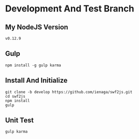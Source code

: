 # Development And Test Branch

##  My NodeJS Version

```linux
v0.12.9
```

## Gulp

```linux
npm install -g gulp karma
```

## Install And Initialize

```linux
git clone -b develop https://github.com/ienaga/swf2js.git
cd swf2js
npm install
gulp
```

## Unit Test

```linux
gulp karma
```